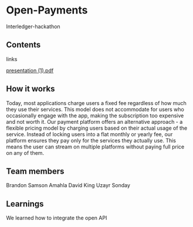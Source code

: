 # Open-Payments 

Interledger-hackathon

## Contents

links

[presentation (1).pdf](https://github.com/user-attachments/files/17449284/presentation.1.pdf)

## How it works

Today, most applications charge users a fixed fee regardless of how much they use their services. This model does not accommodate for users who occasionally engage with the app, making the subscription too expensive and not worth it. Our payment platform offers an alternative approach - a flexible pricing model by charging users based on their actual usage of the service. Instead of locking users into a flat monthly or yearly fee, our platform ensures they pay only for the services they actually use. This means the user can stream on multiple platforms without paying full price on any of them.

## Team members

Brandon Samson
Amahla
David King 
Uzayr Sonday 

## Learnings

We learned how to integrate the open API
 
